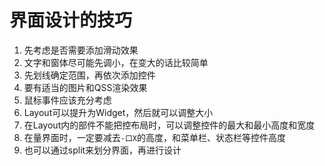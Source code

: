 # 界面设计的技巧   

1. 先考虑是否需要添加滑动效果    
2. 文字和窗体尽可能先调小，在变大的话比较简单   
3. 先划线确定范围，再依次添加控件   
4. 要有适当的图片和QSS渲染效果   
5. 鼠标事件应该充分考虑   
6. Layout可以提升为Widget，然后就可以调整大小   
7. 在Layout内的部件不能把控布局时，可以调整控件的最大和最小高度和宽度   
8. 在量界面时，一定要减去`-口X`的高度，和菜单栏、状态栏等控件高度  
9. 也可以通过split来划分界面，再进行设计    